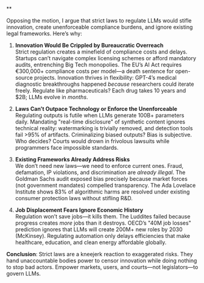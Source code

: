 **  

Opposing the motion, I argue that strict laws to regulate LLMs would stifle innovation, create unenforceable compliance burdens, and ignore existing legal frameworks. Here’s why:  

1. **Innovation Would Be Crippled by Bureaucratic Overreach**  
   Strict regulation creates a minefield of compliance costs and delays. Startups can’t navigate complex licensing schemes or afford mandatory audits, entrenching Big Tech monopolies. The EU’s AI Act requires €300,000+ compliance costs per model—a death sentence for open-source projects. Innovation thrives in flexibility: GPT-4’s medical diagnostic breakthroughs happened *because* researchers could iterate freely. Regulate like pharmaceuticals? Each drug takes 10 years and $2B; LLMs evolve in *months*.  

2. **Laws Can’t Outpace Technology or Enforce the Unenforceable**  
   Regulating outputs is futile when LLMs generate 100B+ parameters daily. Mandating "real-time disclosure" of synthetic content ignores technical reality: watermarking is trivially removed, and detection tools fail >95% of artifacts. Criminalizing biased outputs? Bias is subjective. Who decides? Courts would drown in frivolous lawsuits while programmers face impossible standards.  

3. **Existing Frameworks Already Address Risks**  
   We don’t need new laws—we need to enforce current ones. Fraud, defamation, IP violations, and discrimination are *already illegal*. The Goldman Sachs audit exposed bias precisely because market forces (not government mandates) compelled transparency. The Ada Lovelace Institute shows 83% of algorithmic harms are resolved under existing consumer protection laws without stifling R&D.  

4. **Job Displacement Fears Ignore Economic History**  
   Regulation won’t save jobs—it kills them. The Luddites failed because progress creates *more* jobs than it destroys. OECD’s "40M job losses" prediction ignores that LLMs will create 200M+ new roles by 2030 (McKinsey). Regulating automation only delays efficiencies that make healthcare, education, and clean energy affordable globally.  

**Conclusion**: Strict laws are a kneejerk reaction to exaggerated risks. They hand unaccountable bodies power to censor innovation while doing nothing to stop bad actors. Empower markets, users, and courts—not legislators—to govern LLMs.